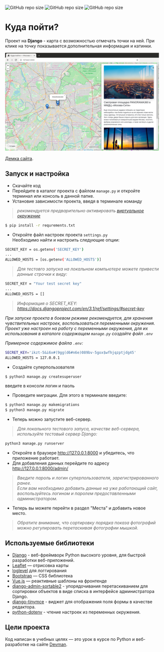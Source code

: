 <p align="left">
<img alt="GitHub repo size" src="https://img.shields.io/badge/Django-3.1.4-green">
<img alt="GitHub repo size" src="https://img.shields.io/badge/Python-3.7.3-blue">
<img alt="GitHub repo size" src="https://img.shields.io/github/repo-size/MeshkovD/afisha_yandex?color=lightgrey">
</p>

# Куда пойти?

Проект на **Django** - карта с возможностью отмечать точки на ней. При клике на точку показывается дополнительная информация и катинки.

![&#x41A;&#x443;&#x434;&#x430; &#x43F;&#x43E;&#x439;&#x442;&#x438;](.gitbook/assets/site.png)

[Демка сайта](https://devmanorg.github.io/where-to-go-frontend/).

## Запуск и настройка


* Скачайте код
* Перейдите в каталог проекта с файлом `manage.py` и откройте терминал или консоль в данной папке.
* Установие зависимости проекта, введя в терминале команду  
>*рекомендуется предварительно активировать [виртуальное окружение](https://riptutorial.com/ru/django/example/3203/)*
```bash
$ pip install -r requrements.txt
```

* Откройте файл настроек проекта ``` settings.py ```  
Необходимо найти и настроить следующие опции:
```sh 
SECRET_KEY = os.getenv('SECRET_KEY')
...
ALLOWED_HOSTS = [os.getenv('ALLOWED_HOSTS')] 
```

>*Для тестовго запуска на локальном компьютере можете привести данные строчки к виду:*
```sh 
SECRET_KEY = "Your test secret key"
...
ALLOWED_HOSTS = []
```
>*Информация о SECRET_KEY: https://docs.djangoproject.com/en/3.1/ref/settings/#secret-key*

*При запуске проекта в боевом режиме рекомендуется, для хранения чувствительных настроек, воспользоваться переменными окружения. 
Проект уже настроен на работу с переменными окружения, для их использования в каталоге содержащем ```manage.py``` создайте файл ```.env```*

*Примерное содержимое файла ```.env```:*
```sh
SECRET_KEY='ikzt-5&i6x#(9gg(d6#n6e)089bv-5gox$wfhjqzptjdg45'
ALLOWED_HOSTS = 127.0.0.1
```

* Создайте суперпользователя
```bash
$ python3 manage.py createsuperuser
```
введите в консоли логин и паоль

* Проведите миграции.
Для этого в терминале введите:
```bash
$ python3 manage.py makemigrations
$ python3 manage.py migrate
```

* Теперь можно запустите веб-сервер.  
>*Для локального тестового запуса, качестве веб-сервера, используйте тестовый сервер Django:*

```bash
python3 manage.py runserver
```

* Откройте в браузере http://127.0.0.1:8000 и убедитесь, что приложение работает.
* Для добавления данных перейдите по адресу http://127.0.0.1:8000/admin/   

>*Введите пароль и логин суперпользователя, зарегистрированного ранее.  
Если вам необходимо добавить данные на уже работающий сайт, воспользуйтесь логином и паролем предоставленными администратором.*

* Теперь вы можете перейти в раздел "Места" и добавить новое место.  
>*Обратите внимание, что сортировку порядка показа фотографий можно регулировать перетаскивая фотографии мышкой.*


## Используемые библиотеки

* [Django](https://www.djangoproject.com/) - веб-фреймворк Python высокого уровня, для быстрой разработки веб-приложений.
* [Leaflet](https://leafletjs.com/) — отрисовка карты
* [loglevel](https://www.npmjs.com/package/loglevel) для логгирования
* [Bootstrap](https://getbootstrap.com/) — CSS библиотека
* [Vue.js](https://ru.vuejs.org/) — реактивные шаблоны на фронтенде
* [django-admin-sortable2](https://django-admin-sortable2.readthedocs.io) - упорядочивания перетаскиванием для сортировки объектов в виде списка в интерфейсе администратора Django.
* [django-tinymce](https://django-tinymce.readthedocs.io/) - виджет для отображения поля формы в качестве редактора.
* [python-dotenv](https://pypi.org/project/python-dotenv/) - чтение настроек из переменных окружения.


## Цели проекта

Код написан в учебных целях — это урок в курсе по Python и веб-разработке на сайте [Devman](https://dvmn.org).
